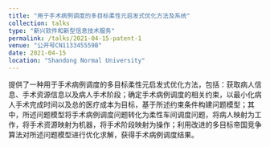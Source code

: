 ```yaml
---
title: "用于手术病例调度的多目标柔性元启发式优化方法及系统"
collection: talks
type: "新兴软件和新型信息技术服务"
permalink: /talks/2021-04-15-patent-1
venue: "公开号CN113345559B"
date: 2021-04-15
location: "Shandong Normal University"
---
```


提供了一种用于手术病例调度的多目标柔性元启发式优化方法，包括：获取病人信息、手术资源信息以及病人手术阶段；确定手术病例调度的相关约束，以最小化病人手术完成时间以及总的医疗成本为目标，基于所述约束条件构建问题模型；其中，所述问题模型将手术病例调度问题转化为柔性车间调度问题，将病人映射为工作，将手术资源映射为机器，将手术阶段映射为操作；利用改进的多目标帝国竞争算法对所述问题模型进行优化求解，获得手术病例调度结果。